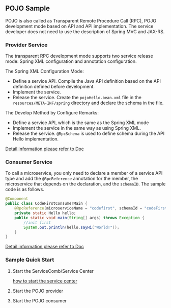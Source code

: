 ## POJO Sample

POJO is also called as Transparent Remote Procedure Call (RPC), POJO development mode based on API and API implementation. The service developer does not need to use the description of Spring MVC and JAX-RS.

### Provider Service

The transparent RPC development mode supports two service release mode: Spring XML configuration and annotation configuration. 

The Spring XML Configuration Mode:

* Define a service API. Compile the Java API definition based on the API definition defined before development. 
* Implement the service. 
* Release the service. Create the `pojoHello.bean.xml` file in the `resources/META-INF/spring` directory and declare the schema in the file. 

The Develop Method by Configure Remarks:

* Define a service API, which is the same as the Spring XML mode
* Implement the service in the same way as using Spring XML.
* Release the service. `@RpcSchema` is used to define schema during the API Hello implementation. 

[Detail information please refer to Doc](http://servicecomb.incubator.apache.org/users/develop-with-transparent-rpc/)

### Consumer Service

To call a microservice, you only need to declare a member of a service API type and add the `@RpcReference` annotation for the member, the microservice that depends on the declaration, and the `schemaID`. The sample code is as follows.

```java
@Component
public class CodeFirstConsumerMain {
    @RpcReference(microserviceName = "codefirst", schemaId = "codeFirstHello")
    private static Hello hello;
    public static void main(String[] args) throws Exception {
     	//init first
        System.out.println(hello.sayHi("World!"));
    }
}
```

[Detail information please refer to Doc](http://servicecomb.incubator.apache.org/users/develop-with-rpc/)

### Sample Quick Start

1. Start the ServiceComb/Service Center

   [how to start the service center](http://servicecomb.incubator.apache.org/users/setup-environment/#)

2. Start the POJO provider

3. Start the POJO consumer